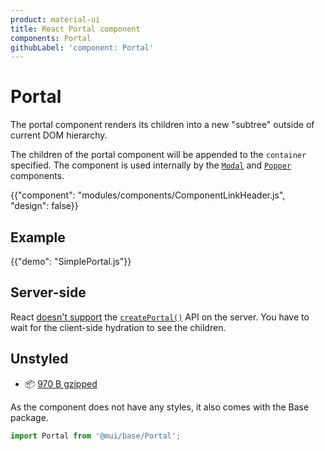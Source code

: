 ```yaml
---
product: material-ui
title: React Portal component
components: Portal
githubLabel: 'component: Portal'
---
```


# Portal

<p class="description">The portal component renders its children into a new "subtree" outside of current DOM hierarchy.</p>

The children of the portal component will be appended to the `container` specified.
The component is used internally by the [`Modal`](/material-ui/react-modal/) and [`Popper`](/material-ui/react-popper/) components.

{{"component": "modules/components/ComponentLinkHeader.js", "design": false}}

## Example

{{"demo": "SimplePortal.js"}}

## Server-side

React [doesn't support](https://github.com/facebook/react/issues/13097) the [`createPortal()`](https://reactjs.org/docs/portals.html) API on the server.
You have to wait for the client-side hydration to see the children.

## Unstyled

- 📦 [970 B gzipped](https://bundlephobia.com/package/@mui/base@latest)

As the component does not have any styles, it also comes with the Base package.

```js
import Portal from '@mui/base/Portal';
```
